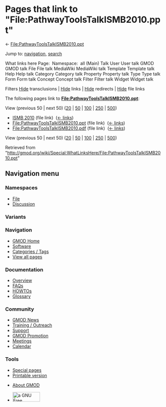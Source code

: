 <div id="mw-page-base" class="noprint">

</div>

<div id="mw-head-base" class="noprint">

</div>

<div id="content" class="mw-body" role="main">

<span id="top"></span>

<div id="mw-js-message" style="display:none;">

</div>



# <span dir="auto">Pages that link to "File:PathwayToolsTalkISMB2010.ppt"</span>

<div id="bodyContent">

<div id="contentSub">

←
[File:PathwayToolsTalkISMB2010.ppt](/wiki/File:PathwayToolsTalkISMB2010.ppt "File:PathwayToolsTalkISMB2010.ppt")

</div>

<div id="jump-to-nav" class="mw-jump">

Jump to: [navigation](#mw-navigation), [search](#p-search)

</div>

<div id="mw-content-text">

What links here Page:  Namespace:  all (Main) Talk User User talk GMOD
GMOD talk File File talk MediaWiki MediaWiki talk Template Template talk
Help Help talk Category Category talk Property Property talk Type Type
talk Form Form talk Concept Concept talk Filter Filter talk Widget
Widget talk

Filters
[Hide](/mediawiki/index.php?title=Special:WhatLinksHere/File:PathwayToolsTalkISMB2010.ppt&hidetrans=1 "Special:WhatLinksHere/File:PathwayToolsTalkISMB2010.ppt")
transclusions \|
[Hide](/mediawiki/index.php?title=Special:WhatLinksHere/File:PathwayToolsTalkISMB2010.ppt&hidelinks=1 "Special:WhatLinksHere/File:PathwayToolsTalkISMB2010.ppt")
links \|
[Hide](/mediawiki/index.php?title=Special:WhatLinksHere/File:PathwayToolsTalkISMB2010.ppt&hideredirs=1 "Special:WhatLinksHere/File:PathwayToolsTalkISMB2010.ppt")
redirects \|
[Hide](/mediawiki/index.php?title=Special:WhatLinksHere/File:PathwayToolsTalkISMB2010.ppt&hideimages=1 "Special:WhatLinksHere/File:PathwayToolsTalkISMB2010.ppt")
file links

The following pages link to
**[File:PathwayToolsTalkISMB2010.ppt](/wiki/File:PathwayToolsTalkISMB2010.ppt "File:PathwayToolsTalkISMB2010.ppt")**:

View (previous 50 \| next 50)
([20](/mediawiki/index.php?title=Special:WhatLinksHere/File:PathwayToolsTalkISMB2010.ppt&limit=20 "Special:WhatLinksHere/File:PathwayToolsTalkISMB2010.ppt")
\|
[50](/mediawiki/index.php?title=Special:WhatLinksHere/File:PathwayToolsTalkISMB2010.ppt&limit=50 "Special:WhatLinksHere/File:PathwayToolsTalkISMB2010.ppt")
\|
[100](/mediawiki/index.php?title=Special:WhatLinksHere/File:PathwayToolsTalkISMB2010.ppt&limit=100 "Special:WhatLinksHere/File:PathwayToolsTalkISMB2010.ppt")
\|
[250](/mediawiki/index.php?title=Special:WhatLinksHere/File:PathwayToolsTalkISMB2010.ppt&limit=250 "Special:WhatLinksHere/File:PathwayToolsTalkISMB2010.ppt")
\|
[500](/mediawiki/index.php?title=Special:WhatLinksHere/File:PathwayToolsTalkISMB2010.ppt&limit=500 "Special:WhatLinksHere/File:PathwayToolsTalkISMB2010.ppt"))

- [ISMB 2010](/wiki/ISMB_2010 "ISMB 2010") (file link) ‎
  <span class="mw-whatlinkshere-tools">([←
  links](/mediawiki/index.php?title=Special:WhatLinksHere&target=ISMB+2010 "Special:WhatLinksHere"))</span>
- [File:PathwayToolsTalkISMB2010.ppt](/wiki/File:PathwayToolsTalkISMB2010.ppt "File:PathwayToolsTalkISMB2010.ppt")
  (file link) ‎ <span class="mw-whatlinkshere-tools">([←
  links](/mediawiki/index.php?title=Special:WhatLinksHere&target=File%3APathwayToolsTalkISMB2010.ppt "Special:WhatLinksHere"))</span>
- [File:PathwayToolsTalkISMB2010.pdf](/wiki/File:PathwayToolsTalkISMB2010.pdf "File:PathwayToolsTalkISMB2010.pdf")
  (file link) ‎ <span class="mw-whatlinkshere-tools">([←
  links](/mediawiki/index.php?title=Special:WhatLinksHere&target=File%3APathwayToolsTalkISMB2010.pdf "Special:WhatLinksHere"))</span>

View (previous 50 \| next 50)
([20](/mediawiki/index.php?title=Special:WhatLinksHere/File:PathwayToolsTalkISMB2010.ppt&limit=20 "Special:WhatLinksHere/File:PathwayToolsTalkISMB2010.ppt")
\|
[50](/mediawiki/index.php?title=Special:WhatLinksHere/File:PathwayToolsTalkISMB2010.ppt&limit=50 "Special:WhatLinksHere/File:PathwayToolsTalkISMB2010.ppt")
\|
[100](/mediawiki/index.php?title=Special:WhatLinksHere/File:PathwayToolsTalkISMB2010.ppt&limit=100 "Special:WhatLinksHere/File:PathwayToolsTalkISMB2010.ppt")
\|
[250](/mediawiki/index.php?title=Special:WhatLinksHere/File:PathwayToolsTalkISMB2010.ppt&limit=250 "Special:WhatLinksHere/File:PathwayToolsTalkISMB2010.ppt")
\|
[500](/mediawiki/index.php?title=Special:WhatLinksHere/File:PathwayToolsTalkISMB2010.ppt&limit=500 "Special:WhatLinksHere/File:PathwayToolsTalkISMB2010.ppt"))

</div>

<div class="printfooter">

Retrieved from
"<http://gmod.org/wiki/Special:WhatLinksHere/File:PathwayToolsTalkISMB2010.ppt>"

</div>

<div id="catlinks" class="catlinks catlinks-allhidden">

</div>

<div class="visualClear">

</div>

</div>

</div>

<div id="mw-navigation">

## Navigation menu

<div id="mw-head">



<div id="left-navigation">

<div id="p-namespaces" class="vectorTabs" role="navigation"
aria-labelledby="p-namespaces-label">

### Namespaces

- <span id="ca-nstab-image"><a href="/wiki/File:PathwayToolsTalkISMB2010.ppt" accesskey="c"
  title="View the file page [c]">File</a></span>
- <span id="ca-talk"><a
  href="/mediawiki/index.php?title=File_talk:PathwayToolsTalkISMB2010.ppt&amp;action=edit&amp;redlink=1"
  accesskey="t"
  title="Discussion about the content page [t]">Discussion</a></span>

</div>

<div id="p-variants" class="vectorMenu emptyPortlet" role="navigation"
aria-labelledby="p-variants-label">

### 

### Variants[](#)

<div class="menu">

</div>

</div>

</div>

<div id="right-navigation">





</div>



</div>

</div>

</div>

<div id="mw-panel">

<div id="p-logo" role="banner">

<a href="/wiki/Main_Page"
style="background-image: url(http://gmod.org/images/GMOD-cogs.png);"
title="Visit the main page"></a>

</div>

<div id="p-Navigation" class="portal" role="navigation"
aria-labelledby="p-Navigation-label">

### Navigation

<div class="body">

- <span id="n-GMOD-Home">[GMOD Home](/wiki/Main_Page)</span>
- <span id="n-Software">[Software](/wiki/GMOD_Components)</span>
- <span id="n-Categories-.2F-Tags">[Categories /
  Tags](/wiki/Categories)</span>
- <span id="n-View-all-pages">[View all
  pages](/wiki/Special:AllPages)</span>

</div>

</div>

<div id="p-Documentation" class="portal" role="navigation"
aria-labelledby="p-Documentation-label">

### Documentation

<div class="body">

- <span id="n-Overview">[Overview](/wiki/Overview)</span>
- <span id="n-FAQs">[FAQs](/wiki/Category:FAQ)</span>
- <span id="n-HOWTOs">[HOWTOs](/wiki/Category:HOWTO)</span>
- <span id="n-Glossary">[Glossary](/wiki/Glossary)</span>

</div>

</div>

<div id="p-Community" class="portal" role="navigation"
aria-labelledby="p-Community-label">

### Community

<div class="body">

- <span id="n-GMOD-News">[GMOD News](/wiki/GMOD_News)</span>
- <span id="n-Training-.2F-Outreach">[Training /
  Outreach](/wiki/Training_and_Outreach)</span>
- <span id="n-Support">[Support](/wiki/Support)</span>
- <span id="n-GMOD-Promotion">[GMOD
  Promotion](/wiki/GMOD_Promotion)</span>
- <span id="n-Meetings">[Meetings](/wiki/Meetings)</span>
- <span id="n-Calendar">[Calendar](/wiki/Calendar)</span>

</div>

</div>

<div id="p-tb" class="portal" role="navigation"
aria-labelledby="p-tb-label">

### Tools

<div class="body">

- <span id="t-specialpages"><a href="/wiki/Special:SpecialPages" accesskey="q"
  title="A list of all special pages [q]">Special pages</a></span>
- <span id="t-print"><a
  href="/mediawiki/index.php?title=Special:WhatLinksHere/File:PathwayToolsTalkISMB2010.ppt&amp;printable=yes"
  rel="alternate" accesskey="p"
  title="Printable version of this page [p]">Printable version</a></span>

</div>

</div>

</div>

</div>

<div id="footer" role="contentinfo">

- <span id="footer-places-about">[About
  GMOD](/wiki/GMOD:About "GMOD:About")</span>

<!-- -->

- <span id="footer-copyrightico">[<img src="http://www.gnu.org/graphics/gfdl-logo-small.png" width="88"
  height="31" alt="a GNU Free Documentation License" />](http://www.gnu.org/licenses/fdl-1.3.html)</span>


<div style="clear:both">

</div>

</div>
